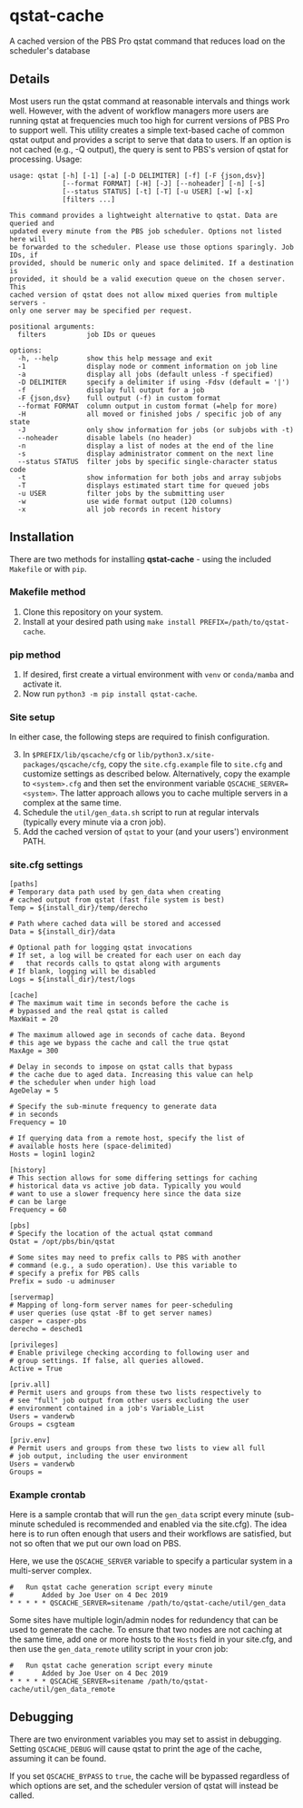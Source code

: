 # qstat-cache
A cached version of the PBS Pro qstat command that reduces load on the
scheduler's database

## Details
Most users run the qstat command at reasonable intervals and things work well.
However, with the advent of workflow managers more users are running qstat at
frequencies much too high for current versions of PBS Pro to support well. This
utility creates a simple text-based cache of common qstat output and provides a
script to serve that data to users. If an option is not cached (e.g., -Q
output), the query is sent to PBS's version of qstat for processing. Usage:

```
usage: qstat [-h] [-1] [-a] [-D DELIMITER] [-f] [-F {json,dsv}]
             [--format FORMAT] [-H] [-J] [--noheader] [-n] [-s]
             [--status STATUS] [-t] [-T] [-u USER] [-w] [-x]
             [filters ...]

This command provides a lightweight alternative to qstat. Data are queried and
updated every minute from the PBS job scheduler. Options not listed here will
be forwarded to the scheduler. Please use those options sparingly. Job IDs, if
provided, should be numeric only and space delimited. If a destination is
provided, it should be a valid execution queue on the chosen server. This
cached version of qstat does not allow mixed queries from multiple servers -
only one server may be specified per request.

positional arguments:
  filters          job IDs or queues

options:
  -h, --help       show this help message and exit
  -1               display node or comment information on job line
  -a               display all jobs (default unless -f specified)
  -D DELIMITER     specify a delimiter if using -Fdsv (default = '|')
  -f               display full output for a job
  -F {json,dsv}    full output (-f) in custom format
  --format FORMAT  column output in custom format (=help for more)
  -H               all moved or finished jobs / specific job of any state
  -J               only show information for jobs (or subjobs with -t)
  --noheader       disable labels (no header)
  -n               display a list of nodes at the end of the line
  -s               display administrator comment on the next line
  --status STATUS  filter jobs by specific single-character status code
  -t               show information for both jobs and array subjobs
  -T               displays estimated start time for queued jobs
  -u USER          filter jobs by the submitting user
  -w               use wide format output (120 columns)
  -x               all job records in recent history
```

## Installation

There are two methods for installing **qstat-cache** - using the included
`Makefile` or with `pip`.

### Makefile method

1. Clone this repository on your system.
2. Install at your desired path using `make install
   PREFIX=/path/to/qstat-cache`.

### pip method

1. If desired, first create a virtual environment with `venv` or `conda/mamba`
   and activate it.
2. Now run `python3 -m pip install qstat-cache`.

### Site setup

In either case, the following steps are required to finish configuration.

3. In `$PREFIX/lib/qscache/cfg` or `lib/python3.x/site-packages/qscache/cfg`,
   copy the `site.cfg.example` file to `site.cfg` and customize settings as
   described below. Alternatively, copy the example to `<system>.cfg` and then
   set the environment variable `QSCACHE_SERVER=<system>`. The latter approach
   allows you to cache multiple servers in a complex at the same time.
4. Schedule the `util/gen_data.sh` script to run at regular intervals (typically
   every minute via a cron job).
7. Add the cached version of `qstat` to your (and your users') environment PATH.

### site.cfg settings

```
[paths]
# Temporary data path used by gen_data when creating
# cached output from qstat (fast file system is best)
Temp = ${install_dir}/temp/derecho

# Path where cached data will be stored and accessed
Data = ${install_dir}/data

# Optional path for logging qstat invocations
# If set, a log will be created for each user on each day
#   that records calls to qstat along with arguments
# If blank, logging will be disabled
Logs = ${install_dir}/test/logs

[cache]
# The maximum wait time in seconds before the cache is
# bypassed and the real qstat is called
MaxWait = 20

# The maximum allowed age in seconds of cache data. Beyond
# this age we bypass the cache and call the true qstat
MaxAge = 300

# Delay in seconds to impose on qstat calls that bypass
# the cache due to aged data. Increasing this value can help
# the scheduler when under high load
AgeDelay = 5

# Specify the sub-minute frequency to generate data
# in seconds
Frequency = 10

# If querying data from a remote host, specify the list of
# available hosts here (space-delimited)
Hosts = login1 login2

[history]
# This section allows for some differing settings for caching
# historical data vs active job data. Typically you would
# want to use a slower frequency here since the data size
# can be large
Frequency = 60

[pbs]
# Specify the location of the actual qstat command
Qstat = /opt/pbs/bin/qstat

# Some sites may need to prefix calls to PBS with another
# command (e.g., a sudo operation). Use this variable to
# specify a prefix for PBS calls
Prefix = sudo -u adminuser

[servermap]
# Mapping of long-form server names for peer-scheduling
# user queries (use qstat -Bf to get server names)
casper = casper-pbs
derecho = desched1

[privileges]
# Enable privilege checking according to following user and
# group settings. If false, all queries allowed.
Active = True

[priv.all]
# Permit users and groups from these two lists respectively to
# see "full" job output from other users excluding the user
# environment contained in a job's Variable_List
Users = vanderwb
Groups = csgteam

[priv.env]
# Permit users and groups from these two lists to view all full
# job output, including the user environment
Users = vanderwb
Groups =
```

### Example crontab

Here is a sample crontab that will run the `gen_data` script every minute
(sub-minute scheduled is recommended and enabled via the site.cfg). The idea
here is to run often enough that users and their workflows are satisfied, but
not so often that we put our own load on PBS.

Here, we use the `QSCACHE_SERVER` variable to specify a particular system in a
multi-server complex.

```
#   Run qstat cache generation script every minute
#       Added by Joe User on 4 Dec 2019
* * * * * QSCACHE_SERVER=sitename /path/to/qstat-cache/util/gen_data
```

Some sites have multiple login/admin nodes for redundency that can be used to
generate the cache. To ensure that two nodes are not caching at the same time,
add one or more hosts to the `Hosts` field in your site.cfg, and then use the
`gen_data_remote` utility script in your cron job:

```
#   Run qstat cache generation script every minute
#       Added by Joe User on 4 Dec 2019
* * * * * QSCACHE_SERVER=sitename /path/to/qstat-cache/util/gen_data_remote
```

## Debugging

There are two environment variables you may set to assist in debugging. Setting
`QSCACHE_DEBUG` will cause qstat to print the age of the cache, assuming it can
be found.

If you set `QSCACHE_BYPASS` to `true`, the cache will be bypassed regardless of
which options are set, and the scheduler version of qstat will instead be
called.
